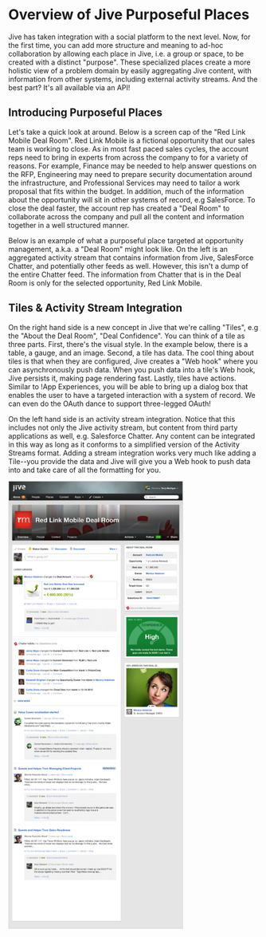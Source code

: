 # Overview of Jive Purposeful Places

Jive has taken integration with a social platform to the next level. Now, for the first time, you can add more structure and meaning to ad-hoc collaboration by allowing each place in Jive, i.e. a group or space, to be created with a distinct "purpose". These specialized places create a more holistic view of a problem domain by easily aggregating Jive content, with information from other systems, including external activity streams. And the best part? It's all available via an API!
 
## Introducing Purposeful Places
Let's take a quick look at around. Below is a screen cap of the "Red Link Mobile Deal Room". Red Link Mobile is a fictional opportunity that our sales team is working to close. As in most fast paced sales cycles, the account reps need to bring in experts from across the company to for a variety of reasons. For example, Finance may be needed to help answer questions on the RFP, Engineering may need to prepare security documentation around the infrastructure, and Professional Services may need to tailor a work proposal that fits within the budget. In addition, much of the information about the opportunity will sit in other systems of record, e.g SalesForce. To close the deal faster, the account rep has created a "Deal Room" to collaborate across the company and pull all the content and information together in a well structured manner.
 
Below is an example of what a purposeful place targeted at opportunity management, a.k.a. a "Deal Room" might look like. On the left is an aggregated activity stream that contains information from Jive, SalesForce Chatter, and potentially other feeds as well. However, this isn't a dump of the entire Chatter feed. The information from Chatter that is in the Deal Room is only for the selected opportunity, Red Link Mobile.
 
## Tiles & Activity Stream Integration
On the right hand side is a new concept in Jive that we're calling "Tiles", e.g the "About the Deal Room", "Deal Confidence". You can think of a tile as three parts. First, there's the visual style. In the example below, there is a table, a gauge, and an image. Second, a tile has data. The cool thing about tiles is that when they are configured, Jive creates a "Web hook" where you can asynchronously push data. When you push data into a tile's Web hook, Jive persists it, making page rendering fast. Lastly, tiles have actions. Similar to !App Experiences, you will be able to bring up a dialog box that enables the user to have a targeted interaction with a system of record. We can even do the OAuth dance to support three-legged OAuth!
 
On the left hand side is an activity stream integration. Notice that this includes not only the Jive activity stream, but content from third party applications as well, e.g. Salesforce Chatter. Any content can be integrated in this way as long as it conforms to a simplified version of the Activity Streams format. Adding a stream integration works very much like adding a Tile--you provide the data and Jive will give you a Web hook to push data into and take care of all the formatting for you.

![Redlink Mobile Deal Room Example](./images/redlinkmobile-dealroom.png)
